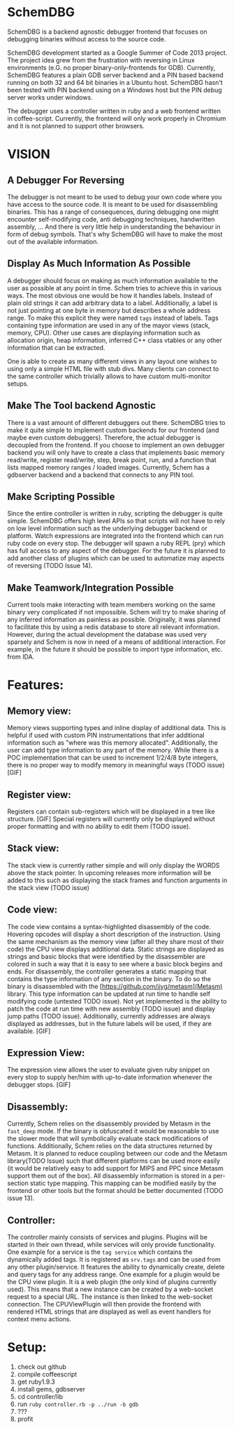 SchemDBG
========

SchemDBG is a backend agnostic debugger frontend that focuses on debugging
binaries without access to the source code.

SchemDBG development started as a Google Summer of Code 2013 project. The
project idea grew from the frustration with reversing in Linux environments (e.G. no
proper binary-only-frontends for GDB). Currently, SchemDBG features a plain GDB
server backend and a PIN based backend running on both 32 and 64 bit binaries
in a Ubuntu host. SchemDBG hasn't been tested with PIN backend using on a
Windows host but the PIN debug server works under windows.

The debugger uses a controller written in ruby and a web frontend written in
coffee-script. Currently, the frontend will only work properly in Chromium and
it is not planned to support other browsers.

VISION
======

A Debugger For Reversing
------------------------
The debugger is not meant to be used to debug your own code where you have
access to the source code. It is meant to be used for disassembling binaries.
This has a range of consequences, during debugging one might encounter
self-modifying code, anti debugging techniques, handwritten assembly, ... And
there is very little help in understanding the behaviour in form of debug
symbols. That's why SchemDBG will have to make the most out of the available
information.

Display As Much Information As Possible
---------------------------------------
A debugger should focus on making as much information available to the user as
possible at any point in time. Schem tries to achieve this in various ways. The most
obvious one would be how it handles labels. Instead of plain old strings it can
add arbitrary data to a label. Additionally, a label is not just pointing at one
byte in memory but describes a whole address range. To make this explicit they
were named `tags` instead of labels. Tags containing type information are
used in any of the mayor views (stack, memory, CPU). Other use cases are
displaying information such as allocation origin, heap information, inferred
C++ class vtables or any other information that can be extracted.

One is able to create as many different views in any layout one wishes to
using only a simple HTML file with stub divs. Many clients can connect to the
same controller which trivially allows to have custom multi-monitor setups.

Make The Tool backend Agnostic
------------------------------
There is a vast amount of different debuggers out there. SchemDBG tries to make
it quite simple to implement custom backends for our frontend (and maybe even
custom debuggers). Therefore, the actual debugger is decoupled from the
frontend. If you choose to implement an own debugger backend you will only have
to create a class that implements basic memory read/write, register
read/write, step, break point, run, and a function that lists mapped memory
ranges / loaded images. Currently, Schem has a gdbserver backend and a backend
that connects to any PIN tool.

Make Scripting Possible
-----------------------
Since the entire controller is written in ruby, scripting the debugger is quite
simple. SchemDBG offers high level APIs so that scripts will not
have to rely on low level information such as the underlying debugger backend
or platform. Watch expressions are integrated into the frontend which can run
ruby code on every stop. The debugger will spawn a ruby REPL (pry) which has full
access to any aspect of the debugger. For the future it is planned to add
another class of plugins which can be used to automatize may aspects of
reversing (TODO Issue 14).

Make Teamwork/Integration Possible
----------------------
Current tools make interacting with team members working on the same binary
very complicated if not impossible. Schem will try to make sharing of any inferred
information as painless as possible. Originally, it was planned to facilitate this by
using a redis database to store all relevant information. However, during the
actual development the database was used very sparsely and Schem is now in need
of a means of additional interaction. For example, in the future it should be
possible to import type information, etc. from IDA.



Features:
=========

Memory view:
------------
Memory views supporting types and inline display of additional data. This is
helpful if used with custom PIN instrumentations that infer additional
information such as "where was this memory allocated". Additionally, the user
can add type information to any part of the memory. While there is a POC
implementation that can be used to increment 1/2/4/8 byte integers, there is no
proper way to modify memory in meaningful ways (TODO issue) [GIF]

Register view:
--------------
Registers can contain sub-registers which will be displayed in a tree like
structure. [GIF] Special registers will currently only be displayed without
proper formatting and with no ability to edit them (TODO issue).

Stack view:
-----------
The stack view is currently rather simple and will only display the WORDS above
the stack pointer. In upcoming releases more information will be added to this
such as displaying the stack frames and function arguments in the stack view
(TODO issue)

Code view:
----------
The code view contains a syntax-highlighted disassembly of the code. Hovering opcodes
will display a short description of the instruction. Using the same mechanism as
the memory view (after all they share most of their code) the CPU view displays
additional data. Static strings are displayed as strings and basic blocks that
were identified by the disassembler are colored in such a way that it is easy
to see where a basic block begins and ends.
For disassembly, the controller generates a static mapping that contains the type
information of any section in the binary. To do so the binary is disassembled
with the [https://github.com/jjyg/metasm](Metasm) library. This type
information can be updated at run time to handle self modifying code (untested
TODO issue). Not yet implemented is the ability to patch the code at run time
with new assembly (TODO issue) and display jump paths (TODO issue).
Additionally, currently addresses are always displayed as addresses,
but in the future labels will be used, if they are available.  [GIF]

Expression View:
----------------
The expression view allows the user to evaluate given ruby snippet on every
stop to supply her/him with up-to-date information whenever the debugger stops.
[GIF]

Disassembly:
------------
Currently, Schem relies on the disassembly provided by Metasm in the
`fast_deep` mode. If the binary is obfuscated it would be reasonable to use the
slower mode that will symbolically evaluate stack modifications of functions.
Additionally, Schem relies on the data structures returned by Metasm. It is
planned to reduce coupling between our code and the Metasm library(TODO Issue)
such that different platforms can be used more easily (it would be relatively
easy to add support for MIPS and PPC since Metasm support them out of the
box). All disassembly information is stored in a per-section static type
mapping. This mapping can be modified easily by the frontend or other tools but
the format should be better documented (TODO issue 13).

Controller:
-----------
The controller mainly consists of services and plugins. Plugins will be
started in their own thread, while services will only provide functionality.
One example for a service is the `tag service` which contains the dynamically added
tags. It is registered as `srv.tags` and can be used from any other
plugin/service. It features the ability to dynamically create, delete and query
tags for any address range. One example for a plugin would be the CPU view
plugin. It is a web plugin (the only kind of plugins currently used). This means
that a new instance can be created by a web-socket request to a special URL. The
instance is then linked to the web-socket connection. The CPUViewPlugin will
then provide the frontend with rendered HTML strings that are displayed as well
as event handlers for context menu actions.


Setup:
======
1. check out github
2. compile coffeescript
3. get ruby1.9.3
4. install gems, gdbserver
5. cd controller/lib
6. run `ruby controller.rb -p ../run -b gdb`
7. ???
8. profit
